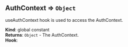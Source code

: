 <a name="AuthContext"></a>

## AuthContext ⇒ <code>Object</code>
useAuthContext hook is used to access the AuthContext.

**Kind**: global constant  
**Returns**: <code>Object</code> - The AuthContext.  
**Hook**:   
